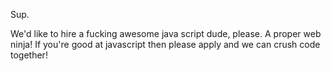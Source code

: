 Sup.

We'd like to hire a fucking awesome java script dude, please. A proper web ninja!
If you're good at javascript then please apply and we can crush code together!